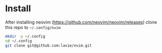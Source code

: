 # Install

After installing neovim (https://github.com/neovim/neovim/releases) clone this repo to `~/.config/nvim`

```sh
mkdir -p ~/.config
cd ~/.config
git clone git@github.com:lavie/nvim.git
```
